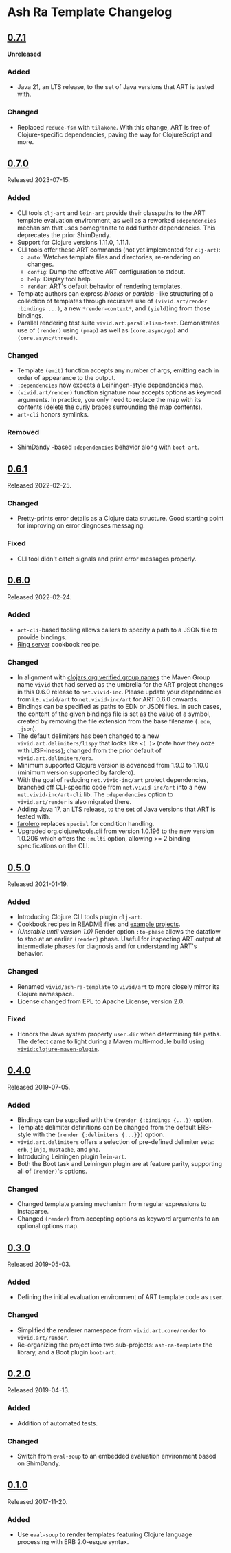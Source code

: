 # Ash Ra Template Changelog

## [0.7.1]
__Unreleased__
### Added
- Java 21, an LTS release, to the set of Java versions that ART is tested with.
### Changed
- Replaced `reduce-fsm` with `tilakone`. With this change, ART is free of Clojure-specific dependencies, paving the way
  for ClojureScript and more.

## [0.7.0]
Released 2023-07-15.
### Added
- CLI tools `clj-art` and `lein-art` provide their classpaths to the ART template evaluation environment, as well as a 
  reworked `:dependencies` mechanism that uses pomegranate to add further dependencies.
  This deprecates the prior ShimDandy.
- Support for Clojure versions 1.11.0, 1.11.1.
- CLI tools offer these ART commands (not yet implemented for `clj-art`):
  - `auto`:   Watches template files and directories, re-rendering on changes.
  - `config`: Dump the effective ART configuration to stdout.
  - `help`:   Display tool help.
  - `render`: ART's default behavior of rendering templates.
- Template authors can express _blocks_ or _partials_ -like structuring of a collection of templates through recursive
  use of `(vivid.art/render :bindings ...)`, a new `*render-context*`, and `(yield)`ing from those bindings.
- Parallel rendering test suite `vivid.art.parallelism-test`. Demonstrates use of `(render)` using `(pmap)` as well as 
  `(core.async/go)` and `(core.async/thread)`.
### Changed
- Template `(emit)` function accepts any number of args, emitting each in order of appearance to the output.
- `:dependencies` now expects a Leiningen-style dependencies map.
- `(vivid.art/render)` function signature now accepts options as keyword arguments. In practice, you only need to 
  replace the map with its contents (delete the curly braces surrounding the map contents).
- `art-cli` honors symlinks.
### Removed
- ShimDandy -based `:dependencies` behavior along with `boot-art`.

## [0.6.1]
Released 2022-02-25.
### Changed
- Pretty-prints error details as a Clojure data structure. Good starting point for improving on error diagnoses 
  messaging.
### Fixed
- CLI tool didn't catch signals and print error messages properly.

## [0.6.0]
Released 2022-02-24.
### Added
- `art-cli`-based tooling allows callers to specify a path to a JSON file to provide bindings.
- [Ring server](examples/ring-server/) cookbook recipe.
### Changed
- In alignment with [clojars.org verified group names](https://github.com/clojars/clojars-web/wiki/Verified-Group-Names)
  the Maven Group name `vivid` that had served as the umbrella for the ART project changes in this 0.6.0 release to 
  `net.vivid-inc`.
  Please update your dependencies from i.e. `vivid/art` to `net.vivid-inc/art` for ART 0.6.0 onwards.
- Bindings can be specified as paths to EDN or JSON files. In such cases, the content of the given bindings file is set 
  as the value of a symbol, created by removing the file extension from the base filename (`.edn`, `.json`).
- The default delimiters has been changed to a new `vivid.art.delimiters/lispy` that looks like `<( )>` (note how they 
  ooze with LISP-iness); changed from the prior default of `vivid.art.delimiters/erb`.
- Minimum supported Clojure version is advanced from 1.9.0 to 1.10.0 (minimum version supported by farolero).
- With the goal of reducing `net.vivid-inc/art` project dependencies, branched off CLI-specific code from 
  `net.vivid-inc/art` into a new `net.vivid-inc/art-cli` lib. The `:dependencies` option to `vivid.art/render` is also 
  migrated there.
- Adding Java 17, an LTS release, to the set of Java versions that ART is tested with.
- [farolero](https://github.com/IGJoshua/farolero) replaces `special` for condition handling.
- Upgraded org.clojure/tools.cli from version 1.0.196 to the new version 1.0.206 which offers the `:multi` option, 
  allowing >= 2 binding specifications on the CLI.

## [0.5.0]
Released 2021-01-19.
### Added
- Introducing Clojure CLI tools plugin `clj-art`.
- Cookbook recipes in README files and [example projects](examples/).
- _(Unstable until version 1.0)_ Render option `:to-phase` allows the dataflow to stop at an earlier `(render)` phase.
  Useful for inspecting ART output at intermediate phases for diagnosis and for understanding ART's behavior.
### Changed
- Renamed `vivid/ash-ra-template` to `vivid/art` to more closely mirror its Clojure namespace.
- License changed from EPL to Apache License, version 2.0.
### Fixed
- Honors the Java system property `user.dir` when determining file paths.
  The defect came to light during a Maven multi-module build using 
  [`vivid:clojure-maven-plugin`](https://github.com/vivid-inc/clojure-maven-plugin).

## [0.4.0]
Released 2019-07-05.
### Added
- Bindings can be supplied with the `(render {:bindings {...})` option.
- Template delimiter definitions can be changed from the default ERB-style with the `(render {:delimiters {...}})` 
  option.
- `vivid.art.delimiters` offers a selection of pre-defined delimiter sets: `erb`, `jinja`, `mustache`, and `php`.
- Introducing Leiningen plugin `lein-art`.
- Both the Boot task and Leiningen plugin are at feature parity, supporting all of `(render)`'s options.
### Changed
- Changed template parsing mechanism from regular expressions to instaparse.
- Changed `(render)` from accepting options as keyword arguments to an optional options map.

## [0.3.0]
Released 2019-05-03.
### Added
- Defining the initial evaluation environment of ART template code as `user`.
### Changed
- Simplified the renderer namespace from `vivid.art.core/render` to `vivid.art/render`.
- Re-organizing the project into two sub-projects: `ash-ra-template` the library, and a Boot plugin `boot-art`.

## [0.2.0]
Released 2019-04-13.
### Added
- Addition of automated tests.
### Changed
- Switch from `eval-soup` to an embedded evaluation environment based on ShimDandy.

## [0.1.0]
Released 2017-11-20.
### Added
- Use `eval-soup` to render templates featuring Clojure language processing with ERB 2.0-esque syntax.

[0.7.1]: https://github.com/vivid-inc/ash-ra-template/compare/ash-ra-template-0.7.0...ash-ra-template-0.7.1
[0.7.0]: https://github.com/vivid-inc/ash-ra-template/compare/ash-ra-template-0.6.1...ash-ra-template-0.7.0
[0.6.1]: https://github.com/vivid-inc/ash-ra-template/compare/ash-ra-template-0.6.0...ash-ra-template-0.6.1
[0.6.0]: https://github.com/vivid-inc/ash-ra-template/compare/ash-ra-template-0.5.0...ash-ra-template-0.6.0
[0.5.0]: https://github.com/vivid-inc/ash-ra-template/compare/ash-ra-template-0.4.0...ash-ra-template-0.5.0
[0.4.0]: https://github.com/vivid-inc/ash-ra-template/compare/ash-ra-template-0.3.0...ash-ra-template-0.4.0
[0.3.0]: https://github.com/vivid-inc/ash-ra-template/compare/ash-ra-template-0.2.0...ash-ra-template-0.3.0
[0.2.0]: https://github.com/vivid-inc/ash-ra-template/compare/ash-ra-template-0.1.0...ash-ra-template-0.2.0
[0.1.0]: https://github.com/vivid-inc/ash-ra-template/tree/ash-ra-template-0.1.0
